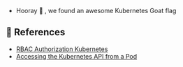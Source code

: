 * Hooray 🥳 , we found an awesome Kubernetes Goat flag

## 🔖 References

* [RBAC Authorization Kubernetes](https://kubernetes.io/docs/reference/access-authn-authz/rbac/)
* [Accessing the Kubernetes API from a Pod](https://kubernetes.io/docs/tasks/run-application/access-api-from-pod/)